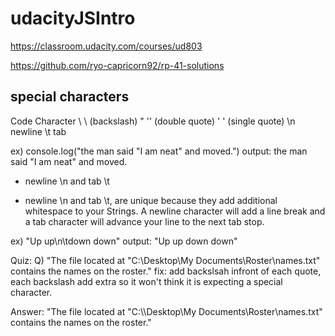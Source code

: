 # udacityJSIntro
https://classroom.udacity.com/courses/ud803

https://github.com/ryo-capricorn92/rp-41-solutions

## special characters
Code	Character
\	   \ (backslash)
\"	'' (double quote)
\'	' (single quote)
\n	newline
\t	tab

ex) console.log("the man said \"I am neat\" and moved.")
output: the man said "I am neat" and moved.

* newline \n and tab \t
- newline \n and tab \t, are unique because they add additional whitespace to your Strings. A newline character will add a line break and a tab character will advance your line to the next tab stop.

ex) "Up up\n\tdown down"
output: "Up up
	down down"
  
Quiz: 
Q) "The file located at "C:\\Desktop\My Documents\Roster\names.txt" contains the names on the roster."
fix: add backslsah infront of each quote, each backslash add extra so it won't think it is expecting
     a special character.
     
Answer: "The file located at \"C:\\\\Desktop\\My Documents\\Roster\\names.txt\" contains the names on the roster."

